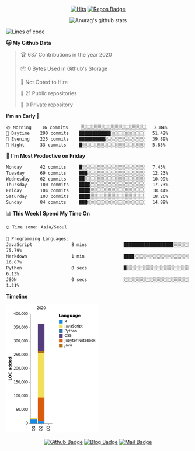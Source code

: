 
<div align=center>

[![Hits](https://hits.seeyoufarm.com/api/count/incr/badge.svg?url=https%3A%2F%2Fgithub.com/sangm1n)](https://hits.seeyoufarm.com) 
[![Repos Badge](https://badges.pufler.dev/repos/sangm1n)](https://badges.pufler.dev)

![Anurag's github stats](https://github-readme-stats.vercel.app/api?username=sangm1n&show_icons=true&theme=highcontrast)

</div>

<!--START_SECTION:waka-->
![Lines of code](https://img.shields.io/badge/From%20Hello%20World%20I%27ve%20Written-0%20Lines%20of%20code-blue)

**🐱 My Github Data** 

> 🏆 637 Contributions in the year 2020
 > 
> 📦 0 Bytes Used in Github's Storage 
 > 
> 🚫 Not Opted to Hire
 > 
> 📜 21 Public repositories
 > 
> 🔑 0 Private repository 
 > 
**I'm an Early 🐤** 

```text
🌞 Morning    16 commits     ░░░░░░░░░░░░░░░░░░░░░░░░░   2.84% 
🌆 Daytime    290 commits    ████████████░░░░░░░░░░░░░   51.42% 
🌃 Evening    225 commits    ██████████░░░░░░░░░░░░░░░   39.89% 
🌙 Night      33 commits     █░░░░░░░░░░░░░░░░░░░░░░░░   5.85%

```
📅 **I'm Most Productive on Friday** 

```text
Monday       42 commits     █░░░░░░░░░░░░░░░░░░░░░░░░   7.45% 
Tuesday      69 commits     ███░░░░░░░░░░░░░░░░░░░░░░   12.23% 
Wednesday    62 commits     ██░░░░░░░░░░░░░░░░░░░░░░░   10.99% 
Thursday     100 commits    ████░░░░░░░░░░░░░░░░░░░░░   17.73% 
Friday       104 commits    ████░░░░░░░░░░░░░░░░░░░░░   18.44% 
Saturday     103 commits    ████░░░░░░░░░░░░░░░░░░░░░   18.26% 
Sunday       84 commits     ███░░░░░░░░░░░░░░░░░░░░░░   14.89%

```


📊 **This Week I Spend My Time On** 

```text
⌚︎ Time zone: Asia/Seoul

💬 Programming Languages: 
JavaScript               8 mins              ███████████████████░░░░░░   75.79% 
Markdown                 1 min               ████░░░░░░░░░░░░░░░░░░░░░   16.87% 
Python                   0 secs              █░░░░░░░░░░░░░░░░░░░░░░░░   6.13% 
JSON                     0 secs              ░░░░░░░░░░░░░░░░░░░░░░░░░   1.21%

```

**Timeline**

![Chart not found](https://github.com/sangm1n/sangm1n/blob/master/charts/bar_graph.png) 


<!--END_SECTION:waka-->

<div align=center>
  
[![Github Badge](http://img.shields.io/badge/-github-black?style=flat-square&logo=github&logoColor=white&link=https:https://github.com/sangm1n/)](https://github.com/sangm1n/)
[![Blog Badge](http://img.shields.io/badge/-devlog-00C7B7?style=flat-square&logo=Netlify&logoColor=white&link=https:https://sangminlog.netlify.app/)](https://sangminlog.netlify.app/)
[![Mail Badge](http://img.shields.io/badge/-mail-D14836?style=flat-square&logo=Gmail&logoColor=white&link=mailto:dltkd96als@naver.com)](mailto:dltkd96als@naver.com/)

</div>

<!--
**sangm1n/sangm1n** is a ✨ _special_ ✨ repository because its `README.md` (this file) appears on your GitHub profile.

Here are some ideas to get you started:

- 🔭 I’m currently working on ...
- 🌱 I’m currently learning ...
- 👯 I’m looking to collaborate on ...
- 🤔 I’m looking for help with ...
- 💬 Ask me about ...
- 📫 How to reach me: ...
- 😄 Pronouns: ...
- ⚡ Fun fact: ...

https://shields.io/
-->
